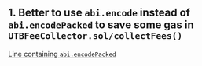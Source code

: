 ## 1. Better to use `abi.encode` instead of `abi.encodePacked` to save some gas in `UTBFeeCollector.sol/collectFees()`
[Line containing `abi.encodePacked`](https://github.com/code-423n4/2024-01-decent/blob/main/src/UTBFeeCollector.sol#L50)